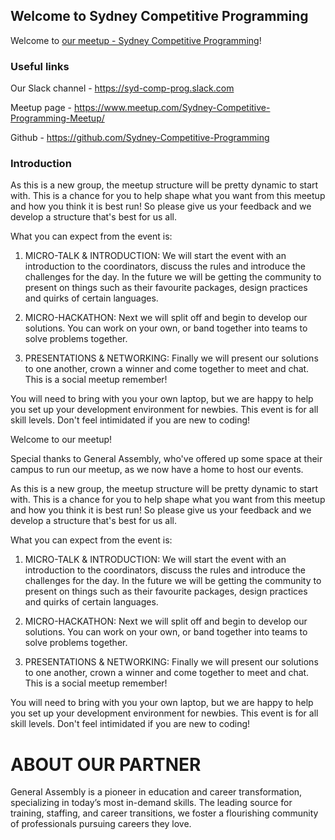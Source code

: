 ## Welcome to Sydney Competitive Programming

Welcome to [our meetup - Sydney Competitive Programming](https://www.meetup.com/Sydney-Competitive-Programming-Meetup/)!

### Useful links

Our Slack channel - https://syd-comp-prog.slack.com

Meetup page - https://www.meetup.com/Sydney-Competitive-Programming-Meetup/

Github - https://github.com/Sydney-Competitive-Programming


### Introduction
As this is a new group, the meetup structure will be pretty dynamic to start with. This is a chance for you to help shape what you want from this meetup and how you think it is best run! So please give us your feedback and we develop a structure that's best for us all.

What you can expect from the event is:

1. MICRO-TALK & INTRODUCTION: We will start the event with an introduction to the coordinators, discuss the rules and introduce the challenges for the day. In the future we will be getting the community to present on things such as their favourite packages, design practices and quirks of certain languages.

2. MICRO-HACKATHON: Next we will split off and begin to develop our solutions. You can work on your own, or band together into teams to solve problems together.

3. PRESENTATIONS & NETWORKING: Finally we will present our solutions to one another, crown a winner and come together to meet and chat. This is a social meetup remember!

You will need to bring with you your own laptop, but we are happy to help you set up your development environment for newbies. This event is for all skill levels. Don't feel intimidated if you are new to coding!

Welcome to our meetup!

Special thanks to General Assembly, who've offered up some space at their campus to run our meetup, as we now have a home to host our events.

As this is a new group, the meetup structure will be pretty dynamic to start with. This is a chance for you to help shape what you want from this meetup and how you think it is best run! So please give us your feedback and we develop a structure that's best for us all.

What you can expect from the event is:

1. MICRO-TALK & INTRODUCTION: We will start the event with an introduction to the coordinators, discuss the rules and introduce the challenges for the day. In the future we will be getting the community to present on things such as their favourite packages, design practices and quirks of certain languages.

2. MICRO-HACKATHON: Next we will split off and begin to develop our solutions. You can work on your own, or band together into teams to solve problems together.

3. PRESENTATIONS & NETWORKING: Finally we will present our solutions to one another, crown a winner and come together to meet and chat. This is a social meetup remember!

You will need to bring with you your own laptop, but we are happy to help you set up your development environment for newbies. This event is for all skill levels. Don't feel intimidated if you are new to coding!





ABOUT OUR PARTNER
========================

General Assembly is a pioneer in education and career transformation, specializing in today’s most in-demand skills. The leading source for training, staffing, and career transitions, we foster a flourishing community of professionals pursuing careers they love.
